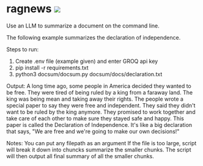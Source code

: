 # ragnews ![](https://github.com/alberttangalbert/ragnews/workflows/test/badge.svg)

Use an LLM to summarize a document on the command line.

The following example summarizes the declaration of independence.

Steps to run:
1) Create .env file (example given) and enter GROQ api key
2) pip install -r requirements.txt
3) python3 docsum/docsum.py docsum/docs/declaration.txt

Output:
A long time ago, some people in America decided they wanted to be free. They were tired of being ruled by a king from a faraway land. The king was being mean and taking away their rights. The people wrote a special paper to say they were free and independent. They said they didn't want to be ruled by the king anymore. They promised to work together and take care of each other to make sure they stayed safe and happy. This paper is called the Declaration of Independence. It's like a big declaration that says, "We are free and we're going to make our own decisions!"

Notes:
You can put any filepath as an argument 
If the file is too large, script will break it down into chuncks summarize the smaller chunks.
The script will then output all final summary of all the smaller chunks.
